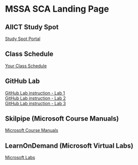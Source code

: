 # MSSA SCA Landing Page

## AIICT Study Spot

[Study Spot Portal](https://www.studyspot.com.au/my/)

## Class Schedule

[Your Class Schedule](https://github.com/BrentAIICT/MSSA-SCA/blob/main/ClassSchedule.md#mssa-sca-course-schdule)

## GitHub Lab

[GitHub Lab instruction - Lab 1](https://github.com/BrentAIICT/MSSA-SCA/blob/main/GettingStartedGitHub.md#setup-your-own-github-site)<br>
[GitHub Lab instruction - Lab 2](https://github.com/BrentAIICT/MSSA-SCA/blob/main/ExploreRepo.md#lets-explore-the-repository)<br>
[GitHub Lab instruction - Lab 3](https://github.com/BrentAIICT/MSSA-SCA/blob/main/InstallLocalGit.md#installing-and-configuring-git-on-your-local-computer)<br>

## Skilpipe (Microsoft Course Manuals)

[Microsoft Course Manuals](https://skillpipe.com)

## LearnOnDemand (Microsoft Virtual Labs)

[Microsoft Labs](https://ddls.learnondemand.net/) 
